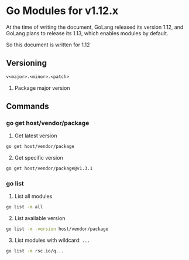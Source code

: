 # Go Modules for v1.12.x

At the time of writing the document, GoLang released its version 1.12, and GoLang plans to release its 1.13, which enables modules by default.

So this document is written for 1.12

## Versioning

```txt
v<major>.<minor>.<patch>
```

1. Package major version

## Commands

### go get host/vendor/package

1. Get latest version

  ```bash
  go get host/vendor/package
  ```

2. Get specific version

  ```bash
  go get host/vendor/package@v1.3.1
  ```

### go list

1. List all modules

  ```bash
  go list -m all
  ```

2. List available version

  ```bash
  go list -m -version host/vendor/package
  ```

3. List modules with wildcard: `...`

  ```bash
  go list -m rsc.io/q...
  ```